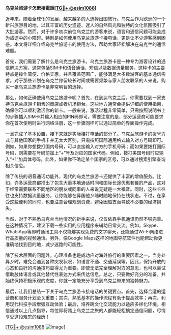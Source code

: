 **乌克兰旅游卡怎麽接電話[[TG💪+ @esim1088](https://t.me/s/esim1088)]**

近年来，随着全球化的发展，越来越多的人选择出国旅行。乌克兰作为欧洲的一个新兴旅游目的地，以其丰富的历史遗迹、迷人的自然风光和独特的文化氛围吸引了大批游客。然而，对于许多初次前往乌克兰的游客来说，语言和通信问题可能会成为旅途中的小障碍。特别是如何使用乌克兰旅游卡接电话，更是让不少游客感到困惑。本文将详细介绍乌克兰旅游卡的使用方法，帮助大家轻松解决在乌克兰的通信难题。

首先，我们需要了解什么是乌克兰旅游卡。乌克兰旅游卡是一种专为游客设计的通信解决方案，通常包括SIM卡和语音通话、短信以及数据流量服务。这种卡的主要特点是操作简便、价格实惠，并且覆盖范围广，能够满足大多数游客的基本通信需求。对于那些计划在乌克兰停留较长时间或需要频繁与家人朋友联系的人来说，购买一张乌克兰旅游卡是非常明智的选择。

那么，如何正确使用乌克兰旅游卡呢？首先，在到达乌克兰后，你需要找到一家支持乌克兰旅游卡销售的商店或者机场柜台。这些地方通常会提供详细的使用指南，确保你可以顺利激活你的新卡。一般来说，激活过程非常简单，只需按照说明书上的步骤插入SIM卡并输入相应的PIN码即可。需要注意的是，部分运营商可能要求你在首次使用时进行网络注册，这一步骤同样可以通过简单的界面操作完成。

一旦完成了基本设置，接下来就是实际接打电话的部分了。乌克兰旅游卡的拨号方式与其他国家的手机卡并无太大区别，只需按照国际通用格式输入对方号码即可。例如，如果你想拨打国内号码，可以直接输入对方的手机号码；而如果要拨打国际号码，则需要在号码前加上“+”号及对应的国家代码。例如，拨打美国号码时应输入“+1”加具体号码。此外，如果你不确定某个国家的区号，可以通过搜索引擎查询相关信息。

除了传统的语音通话功能外，现代的乌克兰旅游卡还提供了丰富的增值服务。比如，许多运营商都推出了包含大量本地通话时间和国际长途优惠套餐的产品，这对于经常需要联系不同地区的朋友或同事的人来说无疑是一大福音。同时，这些卡往往也支持数据流量服务，让你能够在异国他乡随时随地保持在线状态。不过，在享受这些便利的同时，也要注意合理规划资费，避免因超支而导致不必要的经济损失。

当然，对于不熟悉乌克兰当地情况的新手来说，仅仅依靠手机通讯仍然不够完善。在这种情况下，建议下载一些实用的应用程序来辅助日常交流。例如，Skype、WhatsApp等即时通讯工具不仅能够实现免费的文字聊天，还能通过Wi-Fi网络进行高质量的视频通话。另外，像Google Maps这样的地图导航软件也能帮助你更准确地找到目的地，减少迷路的可能性。

除了技术层面的问题外，心理准备也是成功应对海外旅行的重要因素之一。当身处异乡时，难免会遇到各种突发状况，如语言不通、交通延误等。因此，保持开放的心态和良好的沟通技巧显得尤为重要。即使无法完全理解对方的意思，也可以尝试借助肢体语言或其他替代性表达方式来传达信息。总之，只要做好充分的准备，并始终保持积极乐观的态度，你就一定能充分享受到乌克兰带来的独特魅力。

最后，让我们总结一下关于乌克兰旅游卡接电话的关键要点。首先，选择合适的运营商和服务计划至关重要；其次，熟悉基本的操作流程有助于提高效率；再次，利用现代科技手段增强互动体验；最后，培养跨文化交流能力以适应多样化环境。相信通过以上几点指导，每位即将踏上乌克兰之旅的人都能轻松搞定通信问题，尽情享受这段难忘的经历！

[[TG💪+ @esim1088](https://t.me/s/esim1088) ![Image](https://i.postimg.cc/4NQfJmqS/Snipaste-2025-05-13-00-14-12.png)]